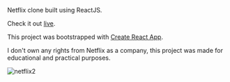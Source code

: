 Netflix clone built using ReactJS.

Check it out [live](https://netflix-clone-900eb.web.app/).

This project was bootstrapped with [Create React App](https://github.com/facebook/create-react-app).

I don't own any rights from Netflix as a company, this project was made for educational and practical purposes.


![netflix2](https://user-images.githubusercontent.com/86429134/194415695-0d5ebc9d-2e22-46d4-8536-5eaa073ee2fd.png)
